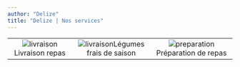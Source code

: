 ```yaml
---
author: "Delize"
title: "Delize | Nos services"
---
```



||||
|:---:|:---:|:---:|
|![livraison](/img/livraison.jpg) Livraison repas|![livraison](/img/legumes.jpg)Légumes frais de saison |![preparation](/img/preparation-repas.jpg)Préparation de repas|
